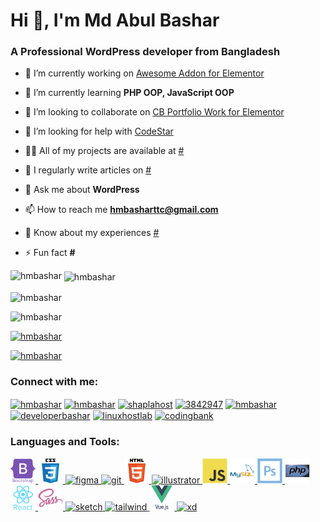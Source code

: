 <h1>Hi 👋, I'm Md Abul Bashar</h1>
<h3>A Professional WordPress developer from Bangladesh</h3>


- 🔭 I’m currently working on [Awesome Addon for Elementor](https://github.com/hmbashar/Awesome-Addon-for-Elementor)

- 🌱 I’m currently learning **PHP OOP, JavaScript OOP**

- 👯 I’m looking to collaborate on [CB Portfolio Work for Elementor](https://github.com/hmbashar/cb-portfolio-work-for-elementor)

- 🤝 I’m looking for help with [CodeStar](https://github.com/hmbashar/codestar-framework-1)

- 👨‍💻 All of my projects are available at [#](#)

- 📝 I regularly write articles on [#](#)

- 💬 Ask me about **WordPress**

- 📫 How to reach me **hmbasharttc@gmail.com**

- 📄 Know about my experiences [#](#)

- ⚡ Fun fact **#**

<p><img align="left" src="https://github-readme-stats.vercel.app/api/top-langs?username=hmbashar&show_icons=true&locale=en&layout=compact" alt="hmbashar" /></p>

<p>&nbsp;<img align="center" src="https://github-readme-stats.vercel.app/api?username=hmbashar&show_icons=true&locale=en" alt="hmbashar" /></p>

<p><img align="center" src="https://github-readme-streak-stats.herokuapp.com/?user=hmbashar&" alt="hmbashar" /></p>


<p align="left"> <img src="https://komarev.com/ghpvc/?username=hmbashar&label=Profile%20views&color=0e75b6&style=flat" alt="hmbashar" /> </p>

<p align="left"> <a href="https://github.com/ryo-ma/github-profile-trophy"><img src="https://github-profile-trophy.vercel.app/?username=hmbashar" alt="hmbashar" /></a> </p>

<p align="left"> <a href="https://twitter.com/hmbashar" target="blank"><img src="https://img.shields.io/twitter/follow/hmbashar?logo=twitter&style=for-the-badge" alt="hmbashar" /></a> </p>



<h3 align="left">Connect with me:</h3>
<p align="left">
<a href="https://codepen.io/hmbashar" target="blank"><img align="center" src="https://raw.githubusercontent.com/rahuldkjain/github-profile-readme-generator/master/src/images/icons/Social/codepen.svg" alt="hmbashar" height="30" width="40" /></a>
<a href="https://twitter.com/hmbashar" target="blank"><img align="center" src="https://raw.githubusercontent.com/rahuldkjain/github-profile-readme-generator/master/src/images/icons/Social/twitter.svg" alt="hmbashar" height="30" width="40" /></a>
<a href="https://linkedin.com/in/shaplahost" target="blank"><img align="center" src="https://raw.githubusercontent.com/rahuldkjain/github-profile-readme-generator/master/src/images/icons/Social/linked-in-alt.svg" alt="shaplahost" height="30" width="40" /></a>
<a href="https://stackoverflow.com/users/3842947" target="blank"><img align="center" src="https://raw.githubusercontent.com/rahuldkjain/github-profile-readme-generator/master/src/images/icons/Social/stack-overflow.svg" alt="3842947" height="30" width="40" /></a>
<a href="https://fb.com/hmbashar" target="blank"><img align="center" src="https://raw.githubusercontent.com/rahuldkjain/github-profile-readme-generator/master/src/images/icons/Social/facebook.svg" alt="hmbashar" height="30" width="40" /></a>
<a href="https://instagram.com/developerbashar" target="blank"><img align="center" src="https://raw.githubusercontent.com/rahuldkjain/github-profile-readme-generator/master/src/images/icons/Social/instagram.svg" alt="developerbashar" height="30" width="40" /></a>
<a href="https://www.behance.net/linuxhostlab" target="blank"><img align="center" src="https://raw.githubusercontent.com/rahuldkjain/github-profile-readme-generator/master/src/images/icons/Social/behance.svg" alt="linuxhostlab" height="30" width="40" /></a>
<a href="https://www.youtube.com/c/codingbank" target="blank"><img align="center" src="https://raw.githubusercontent.com/rahuldkjain/github-profile-readme-generator/master/src/images/icons/Social/youtube.svg" alt="codingbank" height="30" width="40" /></a>
</p>

<h3 align="left">Languages and Tools:</h3>
<p align="left"> <a href="https://getbootstrap.com" target="_blank" rel="noreferrer"> <img src="https://raw.githubusercontent.com/devicons/devicon/master/icons/bootstrap/bootstrap-plain-wordmark.svg" alt="bootstrap" width="40" height="40"/> </a> <a href="https://www.w3schools.com/css/" target="_blank" rel="noreferrer"> <img src="https://raw.githubusercontent.com/devicons/devicon/master/icons/css3/css3-original-wordmark.svg" alt="css3" width="40" height="40"/> </a> <a href="https://www.figma.com/" target="_blank" rel="noreferrer"> <img src="https://www.vectorlogo.zone/logos/figma/figma-icon.svg" alt="figma" width="40" height="40"/> </a> <a href="https://git-scm.com/" target="_blank" rel="noreferrer"> <img src="https://www.vectorlogo.zone/logos/git-scm/git-scm-icon.svg" alt="git" width="40" height="40"/> </a> <a href="https://www.w3.org/html/" target="_blank" rel="noreferrer"> <img src="https://raw.githubusercontent.com/devicons/devicon/master/icons/html5/html5-original-wordmark.svg" alt="html5" width="40" height="40"/> </a> <a href="https://www.adobe.com/in/products/illustrator.html" target="_blank" rel="noreferrer"> <img src="https://www.vectorlogo.zone/logos/adobe_illustrator/adobe_illustrator-icon.svg" alt="illustrator" width="40" height="40"/> </a> <a href="https://developer.mozilla.org/en-US/docs/Web/JavaScript" target="_blank" rel="noreferrer"> <img src="https://raw.githubusercontent.com/devicons/devicon/master/icons/javascript/javascript-original.svg" alt="javascript" width="40" height="40"/> </a> <a href="https://www.mysql.com/" target="_blank" rel="noreferrer"> <img src="https://raw.githubusercontent.com/devicons/devicon/master/icons/mysql/mysql-original-wordmark.svg" alt="mysql" width="40" height="40"/> </a> <a href="https://www.photoshop.com/en" target="_blank" rel="noreferrer"> <img src="https://raw.githubusercontent.com/devicons/devicon/master/icons/photoshop/photoshop-line.svg" alt="photoshop" width="40" height="40"/> </a> <a href="https://www.php.net" target="_blank" rel="noreferrer"> <img src="https://raw.githubusercontent.com/devicons/devicon/master/icons/php/php-original.svg" alt="php" width="40" height="40"/> </a> <a href="https://reactjs.org/" target="_blank" rel="noreferrer"> <img src="https://raw.githubusercontent.com/devicons/devicon/master/icons/react/react-original-wordmark.svg" alt="react" width="40" height="40"/> </a> <a href="https://sass-lang.com" target="_blank" rel="noreferrer"> <img src="https://raw.githubusercontent.com/devicons/devicon/master/icons/sass/sass-original.svg" alt="sass" width="40" height="40"/> </a> <a href="https://www.sketch.com/" target="_blank" rel="noreferrer"> <img src="https://www.vectorlogo.zone/logos/sketchapp/sketchapp-icon.svg" alt="sketch" width="40" height="40"/> </a> <a href="https://tailwindcss.com/" target="_blank" rel="noreferrer"> <img src="https://www.vectorlogo.zone/logos/tailwindcss/tailwindcss-icon.svg" alt="tailwind" width="40" height="40"/> </a> <a href="https://vuejs.org/" target="_blank" rel="noreferrer"> <img src="https://raw.githubusercontent.com/devicons/devicon/master/icons/vuejs/vuejs-original-wordmark.svg" alt="vuejs" width="40" height="40"/> </a> <a href="https://www.adobe.com/products/xd.html" target="_blank" rel="noreferrer"> <img src="https://cdn.worldvectorlogo.com/logos/adobe-xd.svg" alt="xd" width="40" height="40"/> </a> </p>
